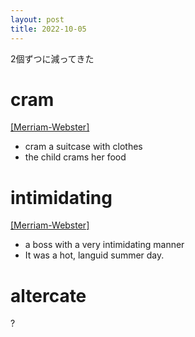 ```yaml
---
layout: post
title: 2022-10-05
---
```


2個ずつに減ってきた

# cram
[[Merriam-Webster]](https://www.merriam-webster.com/dictionary/cram)  
- cram a suitcase with clothes  
- the child crams her food  

# intimidating
[[Merriam-Webster]](https://www.merriam-webster.com/dictionary/intimidating)  
- a boss with a very intimidating manner    
- It was a hot, languid summer day.  

# altercate
?
